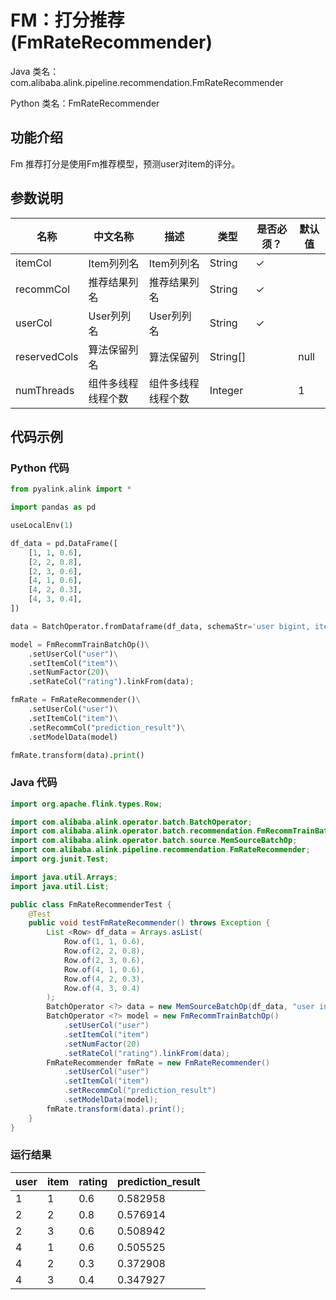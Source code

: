 # FM：打分推荐 (FmRateRecommender)
Java 类名：com.alibaba.alink.pipeline.recommendation.FmRateRecommender

Python 类名：FmRateRecommender


## 功能介绍
Fm 推荐打分是使用Fm推荐模型，预测user对item的评分。


## 参数说明

| 名称 | 中文名称 | 描述 | 类型 | 是否必须？ | 默认值 |
| --- | --- | --- | --- | --- | --- |
| itemCol | Item列列名 | Item列列名 | String | ✓ |  |
| recommCol | 推荐结果列名 | 推荐结果列名 | String | ✓ |  |
| userCol | User列列名 | User列列名 | String | ✓ |  |
| reservedCols | 算法保留列名 | 算法保留列 | String[] |  | null |
| numThreads | 组件多线程线程个数 | 组件多线程线程个数 | Integer |  | 1 |

## 代码示例
### Python 代码
```python
from pyalink.alink import *

import pandas as pd

useLocalEnv(1)

df_data = pd.DataFrame([
    [1, 1, 0.6],
    [2, 2, 0.8],
    [2, 3, 0.6],
    [4, 1, 0.6],
    [4, 2, 0.3],
    [4, 3, 0.4],
])

data = BatchOperator.fromDataframe(df_data, schemaStr='user bigint, item bigint, rating double')

model = FmRecommTrainBatchOp()\
    .setUserCol("user")\
    .setItemCol("item")\
    .setNumFactor(20)\
    .setRateCol("rating").linkFrom(data);

fmRate = FmRateRecommender()\
    .setUserCol("user")\
    .setItemCol("item")\
    .setRecommCol("prediction_result")\
    .setModelData(model)

fmRate.transform(data).print()
```
### Java 代码
```java
import org.apache.flink.types.Row;

import com.alibaba.alink.operator.batch.BatchOperator;
import com.alibaba.alink.operator.batch.recommendation.FmRecommTrainBatchOp;
import com.alibaba.alink.operator.batch.source.MemSourceBatchOp;
import com.alibaba.alink.pipeline.recommendation.FmRateRecommender;
import org.junit.Test;

import java.util.Arrays;
import java.util.List;

public class FmRateRecommenderTest {
	@Test
	public void testFmRateRecommender() throws Exception {
		List <Row> df_data = Arrays.asList(
			Row.of(1, 1, 0.6),
			Row.of(2, 2, 0.8),
			Row.of(2, 3, 0.6),
			Row.of(4, 1, 0.6),
			Row.of(4, 2, 0.3),
			Row.of(4, 3, 0.4)
		);
		BatchOperator <?> data = new MemSourceBatchOp(df_data, "user int, item int, rating double");
		BatchOperator <?> model = new FmRecommTrainBatchOp()
			.setUserCol("user")
			.setItemCol("item")
			.setNumFactor(20)
			.setRateCol("rating").linkFrom(data);
		FmRateRecommender fmRate = new FmRateRecommender()
			.setUserCol("user")
			.setItemCol("item")
			.setRecommCol("prediction_result")
			.setModelData(model);
		fmRate.transform(data).print();
	}
}
```

### 运行结果
user|	item|	rating|	prediction_result
----|-----|--- |---
1	|1|	0.6|	0.582958
2	|2|	0.8|	0.576914
2	|3|	0.6|	0.508942
4	|1|	0.6|	0.505525
4	|2|	0.3|	0.372908
4	|3|	0.4|	0.347927

